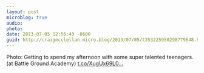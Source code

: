```yaml
---
layout: post
microblog: true
audio: 
photo: 
date: 2013-07-05 12:56:43 -0600
guid: http://craigmcclellan.micro.blog/2013/07/05/t353225950298779648.html
---
```

Photo: Getting to spend my afternoon with some super talented teenagers. (at Battle Ground Academy) [t.co/XugUx69L0...](http://t.co/XugUx69L06)
